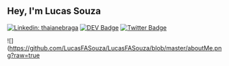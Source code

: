 ## Hey, I'm Lucas Souza
[![Linkedin: thaianebraga](https://img.shields.io/badge/-Linkedin-blue?style=flat-square&logo=Linkedin&logoColor=white&link=https://www.linkedin.com/in/lucasfasouza/)](https://www.linkedin.com/in/lucasfasouza/)
[![DEV Badge](https://img.shields.io/badge/-DEV.to-000?style=flat-square&logo=dev.to&logoColor=white&link=https://dev.to/lucasfsouza)](https://dev.to/lucasfsouza)
[![Twitter Badge](https://img.shields.io/badge/-Twitter-1da1f2?style=flat-square&labelColor=1da1f2&logo=twitter&logoColor=white&link=https://www.twitter.com/lukaxfeh/)](https://twitter.com/lukaxfeh)

![](https://github.com/LucasFASouza/LucasFASouza/blob/master/aboutMe.png?raw=true
